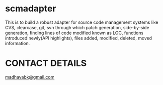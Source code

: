 scmadapter
==========

This is to build a robust adapter for source code management systems like CVS, clearcase, git, svn through which patch generation, side-by-side generation, finding lines of code modified known as LOC, functions introduced newly(API highlights), files added, modified, deleted, moved information.


CONTACT DETAILS
=================
madhavabk@gmail.com


